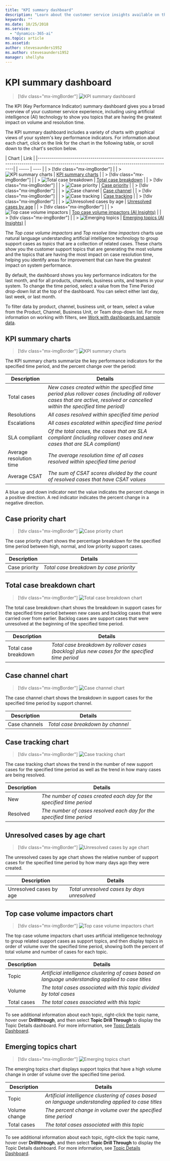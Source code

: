 ```yaml
---
title: "KPI summary dashboard"
description: "Learn about the customer service insights available on the KPI Summary dashboard​."
keywords: ""
ms.date: 10/25/2018
ms.service:
  - "dynamics-365-ai"
ms.topic: article
ms.assetid: 
author: stevesaunders1952
ms.author: stevesaunders1952
manager: shellyha
---
```


# KPI summary dashboard

> [!div class="mx-imgBorder"]
> ![KPI summary dashboard](media/ai-csi-kpi-summary-dash.png)

The KPI (Key Performance Indicator) summary dashboard gives you a broad overview of your customer service experience, including using artificial intelligence (AI) technology to show you topics that are having the greatest impact on volume and resolution time.

The KPI summary dashboard includes a variety of charts with graphical views of your system's key performance indicators. For information about each chart, click on the link for the chart in the following table, or scroll down to the chart's section below.

| Chart | Link |
|------------------------------------------------------------------------------------------------------------------------------------------------|
| ----- | ---- |
| > [!div class="mx-imgBorder"] |
| > ![KPI summary charts](media/ai-csi-kpi-charts.png) | [KPI summary charts](#kpi-summary-charts) |
| > [!div class="mx-imgBorder"] |
| > ![Total case breakdown](media/ai-csi-total-case-breakdown.png) | [Total case breakdown](#total-case-breakdown-chart) |
| > [!div class="mx-imgBorder"] |
| > ![Case priority](media/ai-csi-case-priority.png) | [Case priority](#case-priority-chart) |
| > [!div class="mx-imgBorder"] |
| > ![Case channel](media/ai-csi-case-channels.png) | [Case channel](#case-channel-chart) |
| > [!div class="mx-imgBorder"] |
| > ![Case tracking](media/ai-csi-case-tracking.png) | [Case tracking](#case-tracking-chart) |
| > [!div class="mx-imgBorder"] |
| > ![Unresolved cases by age](media/ai-csi-cases-by-age.png) | [Unresolved cases by age](#unresolved-cases-by-age-chart) |
| > [!div class="mx-imgBorder"] |
| > ![Top case volume impactors](media/ai-csi-top-case-volume.png) | [Top case volume impactors (AI Insights)](#top-case-volume-impactors-chart) |
| > [!div class="mx-imgBorder"] |
| > ![Emerging topics](media/ai-csi-top-resolve-time.png) | [Emerging topics (AI Insights)](#emerging-topics-chart) |

The *Top case volume impactors* and *Top resolve time impactors* charts use natural language understanding artificial intelligence technology to group support cases as *topics* that are a collection of related cases. These charts show you the customer support topics that are generating the most volume and the topics that are having the most impact on case resolution time, helping you identify areas for improvement that can have the greatest impact on system performance.

By default, the dashboard shows you key performance indicators for the last month, and for all products, channels, business units, and teams in your system. To change the time period, select a value from the Time Period drop-down list at the top of the dashboard. You can select either last day, last week, or last month.

To filter data by product, channel, business unit, or team, select a value from the Product, Channel, Business Unit, or Team drop-down list. For more information on working with filters, see [Work with dashboards and sample data](ai-csi-use-dash-sample-data.md).

## KPI summary charts

> [!div class="mx-imgBorder"]
> ![KPI summary charts](media/ai-csi-kpi-charts.png)

The KPI summary charts summarize the key performance indicators for the specified time period, and the percent change over the period:

Description | Details
----------- | -------
Total cases | *New cases created within the specified time period plus rollover cases (including all rollover cases that are active, resolved or cancelled within the specified time period)*
Resolutions | *All cases resolved within specified time period*
Escalations | *All cases escalated within specified time period*
SLA compliant | *Of the total cases, the cases that are SLA compliant (including rollover cases and new cases that are SLA compliant)*
Average resolution time | *The average resolution time of all cases resolved within specified time period*
Average CSAT | *The sum of CSAT scores divided by the count of resolved cases that have CSAT values*

A blue up and down indicator next the value indicates the percent change in a positive direction. A red indicator indicates the percent change in a negative direction.

## Case priority chart

> [!div class="mx-imgBorder"]
> ![Case priority chart](media/ai-csi-case-priority.png)

The case priority chart shows the percentage breakdown for the specified time period between high, normal, and low priority support cases.

Description | Details
----------- | -------
Case priority | *Total case breakdown by case priority*

## Total case breakdown chart

> [!div class="mx-imgBorder"]
> ![Total case breakdown chart](media/ai-csi-total-case-breakdown.png)

The total case breakdown chart shows the breakdown in support cases for the specified time period between new cases and backlog cases that were carried over from earlier. Backlog cases are support cases that were unresolved at the beginning of the specified time period.

Description | Details
----------- | -------
Total case breakdown | *Total case breakdown by rollover cases (backlog) plus new cases for the specified time period*

## Case channel chart

> [!div class="mx-imgBorder"]
> ![Case channel chart](media/ai-csi-case-channels.png)

The case channel chart shows the breakdown in support cases for the specified time period by support channel.

Description | Details
----------- | -------
Case channels | *Total case breakdown by channel*

## Case tracking chart

> [!div class="mx-imgBorder"]
> ![Case tracking chart](media/ai-csi-case-tracking.png)

The case tracking chart shows the trend in the number of new support cases for the specified time period as well as the trend in how many cases are being resolved.

Description | Details
----------- | -------
New | *The number of cases created each day for the specified time period*
Resolved | *The number of cases resolved each day for the specified time period*

## Unresolved cases by age chart

> [!div class="mx-imgBorder"]
> ![Unresolved cases by age chart](media/ai-csi-cases-by-age.png)

The unresolved cases by age chart shows the relative number of support cases for the specified time period by how many days ago they were created.

Description | Details
----------- | -------
Unresolved cases by age | *Total unresolved cases by days unresolved*

## Top case volume impactors chart

> [!div class="mx-imgBorder"]
> ![Top case volume impactors chart](media/ai-csi-top-case-volume.png)

The top case volume impactors chart uses artificial intelligence technology to group related support cases as support topics, and then display topics in order of volume over the specified time period, showing both the percent of total volume and number of cases for each topic.

Description | Details
----------- | -------
Topic | *Artificial intelligence clustering of cases based on language understanding applied to case titles*
Volume | *The total cases associated with this topic divided by total cases*
Total cases | *The total cases associated with this topic*

To see additional information about each topic, right-click the topic name, hover over **Drillthrough**, and then select **Topic Drill Through** to display the Topic Details dashboard. For more information, see [Topic Details Dashboard](ai-csi-topic-details.md).

## Emerging topics chart

> [!div class="mx-imgBorder"]
> ![Emerging topics chart](media/ai-csi-top-resolve-time.png)

The emerging topics chart displays support topics that have a high volume change in order of volume over the specified time period.

Description | Details
----------- | -------
Topic | *Artificial intelligence clustering of cases based on language understanding applied to case titles*
Volume change | *The percent change in volume over the specified time period*
Total cases | *The total cases associated with this topic*

To see additional information about each topic, right-click the topic name, hover over **Drillthrough**, and then select **Topic Drill Through** to display the Topic Details dashboard. For more information, see [Topic Details Dashboard](ai-csi-topic-details.md).
